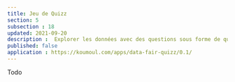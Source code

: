 ```yaml
---
title: Jeu de Quizz
section: 5
subsection : 18
updated: 2021-09-20
description :  Explorer les données avec des questions sous forme de quizz.
published: false
application : https://koumoul.com/apps/data-fair-quizz/0.1/
---
```


Todo
